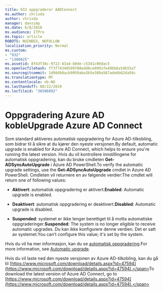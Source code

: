 ```yaml
---
title: 932 oppgraderer AADConnect
ms.author: chrisda
author: chrisda
manager: dansimp
ms.date: 6/8/2018
ms.audience: ITPro
ms.topic: article
ROBOTS: NOINDEX, NOFOLLOW
localization_priority: Normal
ms.custom:
- "932"
- "1300025"
ms.assetid: 8f43f36c-9722-43a4-b0de-c5341c06dac5
ms.openlocfilehash: ff3f74348599788edd8ce0991fe49bb6a54b55af
ms.sourcegitcommit: 1d98db8acb9959aba3b5e308a567ade6b62da56c
ms.translationtype: MT
ms.contentlocale: nb-NO
ms.lasthandoff: 08/22/2019
ms.locfileid: "36506092"
---
```

# <a name="upgrade-azure-ad-connect"></a><span data-ttu-id="6f5cd-102">Oppgradering Azure AD koble</span><span class="sxs-lookup"><span data-stu-id="6f5cd-102">Upgrade Azure AD Connect</span></span>

<span data-ttu-id="6f5cd-103">Som standard aktiveres automatisk oppgradering for Azure AD-tilkobling, som bidrar til å sikre at du kjører den nyeste versjonen.</span><span class="sxs-lookup"><span data-stu-id="6f5cd-103">By default, automatic upgrade is enabled for Azure AD Connect, which helps to ensure you're running the latest version.</span></span> <span data-ttu-id="6f5cd-104">Hvis du vil kontrollere innstillingene for automatisk oppgradering, kan du bruke cmdleten **Get-ADSyncAutoUpgrade** i Azure AD PowerShell.</span><span class="sxs-lookup"><span data-stu-id="6f5cd-104">To verify the automatic upgrade settings, use the **Get-ADSyncAutoUpgrade** cmdlet in Azure AD PowerShell.</span></span> <span data-ttu-id="6f5cd-105">Cmdleten vil returnere en av følgende verdier:</span><span class="sxs-lookup"><span data-stu-id="6f5cd-105">The cmdlet will return one of following values:</span></span>

- <span data-ttu-id="6f5cd-106">**Aktivert**: automatisk oppgradering er aktivert.</span><span class="sxs-lookup"><span data-stu-id="6f5cd-106">**Enabled**: Automatic upgrade is enabled.</span></span>

- <span data-ttu-id="6f5cd-107">**Deaktivert**: automatisk oppgradering er deaktivert.</span><span class="sxs-lookup"><span data-stu-id="6f5cd-107">**Disabled**: Automatic upgrade is disabled.</span></span>

- <span data-ttu-id="6f5cd-108">**Suspended**: systemet er ikke lenger berettiget til å motta automatiske oppgraderinger.</span><span class="sxs-lookup"><span data-stu-id="6f5cd-108">**Suspended**: The system is no longer eligible to receive automatic upgrades.</span></span> <span data-ttu-id="6f5cd-109">Du kan ikke konfigurere denne verdien. Det er satt av systemet.</span><span class="sxs-lookup"><span data-stu-id="6f5cd-109">You can't configure this value; it's set by the system.</span></span>

<span data-ttu-id="6f5cd-110">Hvis du vil ha mer informasjon, kan du se [automatisk oppgradering](https://docs.microsoft.com/azure/active-directory/connect/active-directory-aadconnect-feature-automatic-upgrade).</span><span class="sxs-lookup"><span data-stu-id="6f5cd-110">For more information, see [Automatic upgrade](https://docs.microsoft.com/azure/active-directory/connect/active-directory-aadconnect-feature-automatic-upgrade).</span></span>

<span data-ttu-id="6f5cd-111">Hvis du vil laste ned den nyeste versjonen av Azure AD-tilkobling, kan du gå til [https://www.microsoft.com/download/details.aspx?id=47594](https://www.microsoft.com/download/details.aspx?id=47594).</span><span class="sxs-lookup"><span data-stu-id="6f5cd-111">To download the latest version of Azure AD Connect, go to [https://www.microsoft.com/download/details.aspx?id=47594](https://www.microsoft.com/download/details.aspx?id=47594).</span></span>
